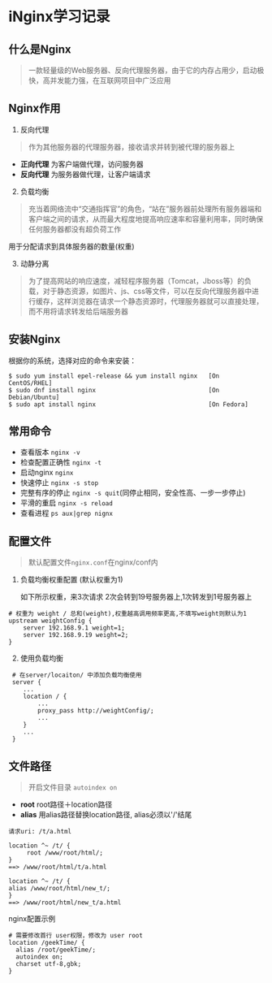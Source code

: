 # iNginx学习记录

## 什么是Nginx

> 一款轻量级的Web服务器、反向代理服务器，由于它的内存占用少，启动极快，高并发能力强，在互联网项目中广泛应用

## Nginx作用

1. 反向代理

> 作为其他服务器的代理服务器，接收请求并转到被代理的服务器上

+ **正向代理** 为客户端做代理，访问服务器
+ **反向代理** 为服务器做代理，让客户端请求

2. 负载均衡 

> 充当着网络流中“交通指挥官”的角色，“站在”服务器前处理所有服务器端和客户端之间的请求，从而最大程度地提高响应速率和容量利用率，同时确保任何服务器都没有超负荷工作

用于分配请求到具体服务器的数量(权重)

3. 动静分离

> 为了提高网站的响应速度，减轻程序服务器（Tomcat，Jboss等）的负载，对于静态资源，如图片、js、css等文件，可以在反向代理服务器中进行缓存，这样浏览器在请求一个静态资源时，代理服务器就可以直接处理，而不用将请求转发给后端服务器

## 安装Nginx

根据你的系统，选择对应的命令来安装：

```shell
$ sudo yum install epel-release && yum install nginx   [On CentOS/RHEL]
$ sudo dnf install nginx                               [On Debian/Ubuntu]
$ sudo apt install nginx                               [On Fedora]
```

## 常用命令

+ 查看版本 `nginx -v`
+ 检查配置正确性 `nginx -t`
+ 启动nginx `nginx`
+ 快速停止 `nginx -s stop`
+ 完整有序的停止 `nginx -s quit`(同停止相同，安全性高、一步一步停止)
+ 平滑的重启 `nginx -s reload`
+ 查看进程 `ps aux|grep nignx`

## 配置文件

> 默认配置文件`nginx.conf`在nginx/conf内

1. 负载均衡权重配置 (默认权重为1)

   如下所示权重，来3次请求 2次会转到19号服务器上,1次转发到1号服务器上

```shell
# 权重为 weight / 总和(weight),权重越高调用频率更高,不填写weight则默认为1
upstream weightConfig {
	server 192.168.9.1 weight=1;
	server 192.168.9.19 weight=2;
}
```

2. 使用负载均衡

```shell
 # 在server/locaiton/ 中添加负载均衡使用
 server {
 	...
 	location / {
 		...
 		proxy_pass http://weightConfig/;
 		...
 	}
 	...
 }
```

## 文件路径

> 开启文件目录 `autoindex on`

+ **root** root路径＋location路径
+ **alias** 用alias路径替换location路径, alias必须以'/'结尾

```shell
请求uri: /t/a.html

location ^~ /t/ {
     root /www/root/html/;
}
==> /www/root/html/t/a.html

location ^~ /t/ {
alias /www/root/html/new_t/;
}
==> /www/root/html/new_t/a.html
```

nginx配置示例

```nginx
# 需要修改首行 user权限，修改为 user root
location /geekTime/ {
  alias /root/geekTime/;
  autoindex on;
  charset utf-8,gbk;
} 
```

